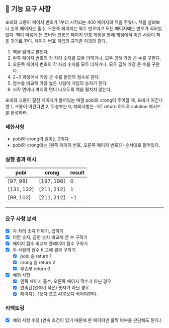 ## 🚀 기능 요구 사항

포비와 크롱이 페이지 번호가 1부터 시작되는 400 페이지의 책을 주웠다. 책을 살펴보니 왼쪽 페이지는 홀수, 오른쪽 페이지는 짝수 번호이고 모든 페이지에는 번호가 적혀있었다. 책이 마음에 든 포비와 크롱은 페이지 번호 게임을 통해 게임에서 이긴 사람이 책을 갖기로 한다. 페이지 번호 게임의 규칙은 아래와 같다.

1. 책을 임의로 펼친다.
2. 왼쪽 페이지 번호의 각 자리 숫자를 모두 더하거나, 모두 곱해 가장 큰 수를 구한다.
3. 오른쪽 페이지 번호의 각 자리 숫자를 모두 더하거나, 모두 곱해 가장 큰 수를 구한다.
4. 2~3 과정에서 가장 큰 수를 본인의 점수로 한다.
5. 점수를 비교해 가장 높은 사람이 게임의 승자가 된다.
6. 시작 면이나 마지막 면이 나오도록 책을 펼치지 않는다.

포비와 크롱이 펼친 페이지가 들어있는 배열 pobi와 crong이 주어질 때, 포비가 이긴다면 1, 크롱이 이긴다면 2, 무승부는 0, 예외사항은 -1로 return 하도록 solution 메서드를 완성하라.

### 제한사항

- pobi와 crong의 길이는 2이다.
- pobi와 crong에는 [왼쪽 페이지 번호, 오른쪽 페이지 번호]가 순서대로 들어있다.

### 실행 결과 예시

| pobi       | crong      | result |
| ---------- | ---------- | ------ |
| [97, 98]   | [197, 198] | 0      |
| [131, 132] | [211, 212] | 1      |
| [99, 102]  | [211, 212] | -1     |

---

### 요구 사항 분석

- [x] 각 자리 숫자 더하기, 곱하기
- [x] 더한 숫자, 곱한 숫자 비교해 큰 수 구하기
- [x] 페이지 점수 비교해 플레이어 점수 구하기
- [x] 두 사람의 점수 비교해 결과 구하기
  - [x] pobi 승 return 1
  - [x] crong 승 return 2
  - [x] 무승부 return 0
- [x] 예외 사항
  - [x] 왼쪽 페이지 홀수, 오른쪽 페이지 짝수가 아닌 경우
  - [x] 연속된(왼쪽이 작은) 숫자가 아닌 경우
  - [x] 페이지는 1보다 크고 400보다 작아야한다.

### 리팩토링

- [x] 예외 사항 수정 (연속 조건이 있기 때문에 한 페이지만 홀짝 여부를 판단해도 된다.)
